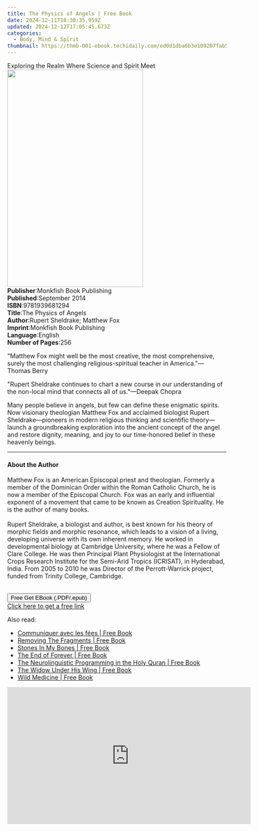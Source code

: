 ```yaml
---
title: The Physics of Angels | Free Book
date: 2024-12-11T18:30:35.959Z
updated: 2024-12-12T17:05:45.673Z
categories:
  - Body, Mind & Spirit
thumbnail: https://thmb-001-ebook.techidaily.com/ed0d1dba6b3e109207fab5e2f4d5ee20be5f410e6db71664011dc6ecab8e2d61.jpg
---
```

<main id="book-container">
  <div class="flex flex-col">
    <div class="book-brief flex-1 py-6 px-4 sm:p-6 md:py-10 md:px-8">
      <!-- brief-->
      <div class="book-brief-main">
        Exploring the Realm Where Science and Spirit Meet
      </div>
    </div>
    <div
      class="book-meta-info flex-1 grid gap-4 col-start-1 col-end-3 row-start-1 sm:mb-6 sm:grid-cols-4 lg:gap-6 lg:col-start-2 lg:row-end-6 lg:row-span-6 lg:mb-0"
    >
      <div
        class="book-meta-info-left place-content-center mt-4 p-4 text-sm leading-6 col-start-2 col-span-2 dark:text-slate-400"
      >
        <img
          class="w-full h-500 object-cover rounded-lg sm:h-255 sm:col-span-2 lg:col-span-full"
          src="https://img-001-ebook.techidaily.com/14dd656d9bfe5466f8624a363e4fe056665e39dd835635b3ace2d94882f8dd7d.jpg"
          alt=""
          width="312"
          height="500"
        />
      </div>
      <div
        class="book-meta-info-right mt-2 col-start-1 row-start-2 col-span-3 self-center"
      >
        <!-- meta data  -->
        <div class="flex flex-col px-4 md:px-8">
          <div class="flex-1">
            <strong>Publisher</strong>:<span class="px-2"
              >Monkfish Book Publishing</span
            >
          </div>
          <div class="flex-1">
            <strong>Published</strong>:<span class="px-2">September 2014</span>
          </div>
          <div class="flex-1">
            <strong>ISBN</strong>:<span class="px-2">9781939681294</span>
          </div>
          <div class="flex-1">
            <strong>Title</strong>:<span class="px-2"
              >The Physics of Angels</span
            >
          </div>
          <div class="flex-1">
            <strong>Author</strong>:<span class="px-2"
              >Rupert Sheldrake; Matthew Fox</span
            >
          </div>
          <div class="flex-1">
            <strong>Imprint</strong>:<span class="px-2"
              >Monkfish Book Publishing</span
            >
          </div>
          <div class="flex-1">
            <strong>Language</strong>:<span class="px-2">English</span>
          </div>
          <div class="flex-1">
            <strong>Number of Pages</strong>:<span class="px-2">256</span>
          </div>
        </div>
      </div>
    </div>
    <div class="book-description flex-1 py-6 px-4 sm:p-6 md:py-10 md:px-8">
      <div class="book-description-main">
        <div accordion-content="" id="description">
          <p>
            "Matthew Fox might well be the most creative, the most
            comprehensive, surely the most challenging religious-spiritual
            teacher in America."—Thomas Berry
          </p>
          <p>
            "Rupert Sheldrake continues to chart a new course in our
            understanding of the non-local mind that connects all of us."—Deepak
            Chopra
          </p>
          <p>
            Many people believe in angels, but few can define these enigmatic
            spirits. Now visionary theologian Matthew Fox and acclaimed
            biologist Rupert Sheldrake—pioneers in modern religious thinking and
            scientific theory—launch a groundbreaking exploration into the
            ancient concept of the angel and restore dignity, meaning, and joy
            to our time-honored belief in these heavenly beings.<br />
          </p>
        </div>
      </div>
    </div>
    <div class="book-excerpts flex-1 py-6 px-4 sm:p-6 md:py-10 md:px-8">
      <!-- excerpts-->
      <div class="book-excerpts-main">
        <hr />
        <h4 class="placeholder placeholder-heading">
          <span>About the Author</span>
        </h4>
        <p>
          Matthew Fox is an American Episcopal priest and theologian. Formerly a
          member of the Dominican Order within the Roman Catholic Church, he is
          now a member of the Episcopal Church. Fox was an early and influential
          exponent of a movement that came to be known as Creation Spirituality.
          He is the author of many books.<br /><br />Rupert Sheldrake, a
          biologist and author, is best known for his theory of morphic fields
          and morphic resonance, which leads to a vision of a living, developing
          universe with its own inherent memory. He worked in developmental
          biology at Cambridge University, where he was a Fellow of Clare
          College. He was then Principal Plant Physiologist at the International
          Crops Research Institute for the Semi-Arid Tropics (ICRISAT), in
          Hyderabad, India. From 2005 to 2010 he was Director of the
          Perrott-Warrick project, funded from Trinity College, Cambridge.<br /><br />
        </p>
      </div>
    </div>
    <div
      class="book-about-author flex-1 py-6 px-4 sm:p-6 md:py-10 md:px-8"
    ></div>
    <div class="book-free-get flex-1 py-6 px-4 sm:p-6 md:py-10 md:px-8">
      <button
        id="btn-free-get"
        class="bg-blue-500 hover:bg-blue-700 text-white font-bold py-2 px-4 rounded"
      >
        Free Get EBook (.PDF/.epub)
      </button>
      <div id="countdown-display" class="px-2 text-lg mt-2"></div>
      <a
        id="free-link"
        class="hidden bg-blue-500 hover:bg-blue-700 text-white font-bold py-2 px-4 rounded"
        href="https://www.ebooks.com/en-us/book/96466898/the-physics-of-angels/rupert-sheldrake/"
        target="_blank"
        >Click here to get a free link</a
      >
    </div>
    <script>
      let countdownTime = 0;
      let countdownInterval = null;
      document
        .getElementById('btn-free-get')
        .addEventListener('click', startCountdown);
      function startCountdown() {
        countdownTime = new Date().getTime() + 60000 * 3;
        countdownInterval = setInterval(updateCountdown, 1000);
        document.getElementById('btn-free-get').disabled = true;
        document
          .getElementById('btn-free-get')
          .classList.add('bg-gray-500', 'cursor-not-allowed');
      }
      function updateCountdown() {
        let currentTime = new Date().getTime();
        let timeLeft = countdownTime - currentTime;
        let secondsLeft = Math.floor(timeLeft / 1000);
        document.getElementById('countdown-display').innerHTML =
          `Remaining time: ${secondsLeft} seconds.`;
        if (secondsLeft <= 0) {
          clearInterval(countdownInterval);
          document.getElementById('btn-free-get').classList.add('hidden');
          document.getElementById('free-link').classList.remove('hidden');
          document.getElementById('countdown-display').innerHTML = '';
        }
      }
    </script>
  </div>
</main>

<ins class="adsbygoogle"
      style="display:block"
      data-ad-client="ca-pub-7571918770474297"
      data-ad-slot="8358498916"
      data-ad-format="auto"
      data-full-width-responsive="true"></ins>
    

<span class="atpl-alsoreadstyle">Also read:</span>
<div><ul>
<li><a href="https://novels-ebooks.techidaily.com/210832580-9782017229445-communiquer-avec-les-fees/"><u>Communiquer avec les fées | Free Book</u></a></li>
<li><a href="https://novels-ebooks.techidaily.com/210830774-9798986857060-removing-the-fragments/"><u>Removing The Fragments | Free Book</u></a></li>
<li><a href="https://novels-ebooks.techidaily.com/210832327-9781916529007-stones-in-my-bones/"><u>Stones In My Bones | Free Book</u></a></li>
<li><a href="https://novels-ebooks.techidaily.com/210830431-9798886162875-the-end-of-forever/"><u>The End of Forever | Free Book</u></a></li>
<li><a href="https://novels-ebooks.techidaily.com/210830429-9798885405089-the-neurolinguistic-programming-in-the-holy-quran/"><u>The Neurolinguistic Programming in the Holy Quran | Free Book</u></a></li>
<li><a href="https://novels-ebooks.techidaily.com/210831668-9798888325896-the-widow-under-his-wing/"><u>The Widow Under His Wing | Free Book</u></a></li>
<li><a href="https://novels-ebooks.techidaily.com/210832562-9781632175205-wild-medicine/"><u>Wild Medicine | Free Book</u></a></li>
</ul></div>

<!-- affiliate ads begin -->
<iframe width="560" height="315" src="https://www.youtube.com/embed/9Q8Feep0Rc0?si=YkPhRxXGvrRRMJtb" title="YouTube video player" frameborder="0" allow="accelerometer; autoplay; clipboard-write; encrypted-media; gyroscope; picture-in-picture; web-share" referrerpolicy="strict-origin-when-cross-origin" allowfullscreen></iframe>
<!-- affiliate ads end -->

